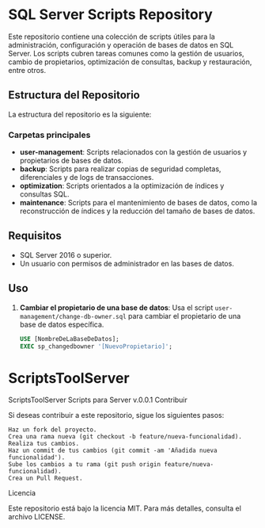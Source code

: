 # SQL Server Scripts Repository

Este repositorio contiene una colección de scripts útiles para la administración, configuración y operación de bases de datos en SQL Server. Los scripts cubren tareas comunes como la gestión de usuarios, cambio de propietarios, optimización de consultas, backup y restauración, entre otros.

## Estructura del Repositorio

La estructura del repositorio es la siguiente:


### Carpetas principales

- **user-management**: Scripts relacionados con la gestión de usuarios y propietarios de bases de datos.
- **backup**: Scripts para realizar copias de seguridad completas, diferenciales y de logs de transacciones.
- **optimization**: Scripts orientados a la optimización de índices y consultas SQL.
- **maintenance**: Scripts para el mantenimiento de bases de datos, como la reconstrucción de índices y la reducción del tamaño de bases de datos.

## Requisitos

- SQL Server 2016 o superior.
- Un usuario con permisos de administrador en las bases de datos.

## Uso

1. **Cambiar el propietario de una base de datos**: Usa el script `user-management/change-db-owner.sql` para cambiar el propietario de una base de datos específica.
   ```sql
   USE [NombreDeLaBaseDeDatos];
   EXEC sp_changedbowner '[NuevoPropietario]';
# ScriptsToolServer
ScriptsToolServer
Scripts para Server v.0.0.1
Contribuir

Si deseas contribuir a este repositorio, sigue los siguientes pasos:

    Haz un fork del proyecto.
    Crea una rama nueva (git checkout -b feature/nueva-funcionalidad).
    Realiza tus cambios.
    Haz un commit de tus cambios (git commit -am 'Añadida nueva funcionalidad').
    Sube los cambios a tu rama (git push origin feature/nueva-funcionalidad).
    Crea un Pull Request.

Licencia

Este repositorio está bajo la licencia MIT. Para más detalles, consulta el archivo LICENSE.
